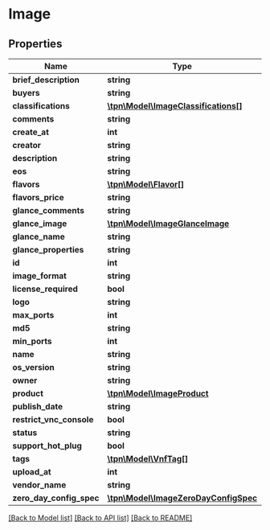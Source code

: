 # Image

## Properties
Name | Type | Description | Notes
------------ | ------------- | ------------- | -------------
**brief_description** | **string** |  | [optional] 
**buyers** | **string** |  | [optional] 
**classifications** | [**\tpn\Model\ImageClassifications[]**](ImageClassifications.md) |  | [optional] 
**comments** | **string** |  | [optional] 
**create_at** | **int** |  | [optional] 
**creator** | **string** |  | [optional] 
**description** | **string** |  | [optional] 
**eos** | **string** |  | [optional] 
**flavors** | [**\tpn\Model\Flavor[]**](Flavor.md) |  | [optional] 
**flavors_price** | **string** |  | [optional] 
**glance_comments** | **string** |  | [optional] 
**glance_image** | [**\tpn\Model\ImageGlanceImage**](ImageGlanceImage.md) |  | [optional] 
**glance_name** | **string** |  | [optional] 
**glance_properties** | **string** |  | [optional] 
**id** | **int** |  | [optional] 
**image_format** | **string** |  | [optional] 
**license_required** | **bool** |  | [optional] 
**logo** | **string** |  | [optional] 
**max_ports** | **int** |  | [optional] 
**md5** | **string** |  | [optional] 
**min_ports** | **int** |  | [optional] 
**name** | **string** |  | [optional] 
**os_version** | **string** |  | [optional] 
**owner** | **string** |  | [optional] 
**product** | [**\tpn\Model\ImageProduct**](ImageProduct.md) |  | [optional] 
**publish_date** | **string** |  | [optional] 
**restrict_vnc_console** | **bool** |  | [optional] 
**status** | **string** |  | [optional] 
**support_hot_plug** | **bool** |  | [optional] 
**tags** | [**\tpn\Model\VnfTag[]**](VnfTag.md) |  | [optional] 
**upload_at** | **int** |  | [optional] 
**vendor_name** | **string** |  | [optional] 
**zero_day_config_spec** | [**\tpn\Model\ImageZeroDayConfigSpec**](ImageZeroDayConfigSpec.md) |  | [optional] 

[[Back to Model list]](../README.md#documentation-for-models) [[Back to API list]](../README.md#documentation-for-api-endpoints) [[Back to README]](../README.md)


